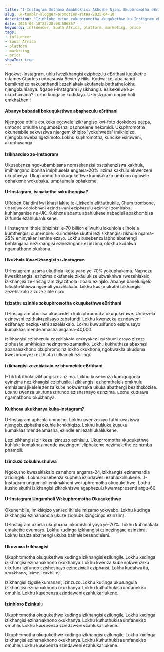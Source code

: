```yaml
---
title: "I-Instagram Umthamo Amabhokhisi Akhokhe Njani Ukuphromotha eBrithani"
slug: uk-tumblr-blogger-promotion-rates-2025-04-18
description: "Izinhlobo ezine zokuphromotha okuqukethwe ku-Instagram eBrithani"
date: 2025-04-18T23:28:08.586857
keywords: influencer, South Africa, platform, marketing, price
tags:
- influencer
- South Africa
- platform
- marketing
- price
showToc: true
---
```


Ngokwe-Instagram, uhlu lwezikhangisi eziphezulu eBrithani luqukethe uJames Charles noAnastasia Beverly Hills. Kodwa-ke, abathandi bemikhiqizo nakubathandi bezehlakalo akufanele bathathe lokhu njengokuhlanya. Ngabe i-Instagram iyisikhangisi esisekelwe ku-ukuxhumana? Lokhu kungabe kudidayo. U-Instagram ungumholi emkhakheni! 

#### Abanye babadali bokuqukethwe abaphezulu eBrithani 

Njengoba othile ebukeka egcwele izikhangiso kwi-foto dookdoos peeps, umbono omuhle ungumsebenzi osondelene nekomidi. Ukuphromotha okunembile sekwaziwa njengemikhiqizo 'yokuhweba' imikhiqizo, njengokuhweba ngezimoto. Lokhu kuphromotha, kuncike esimweni, akuphusanga.

#### Izikhangiso ze-Instagram 

Ukusebenza ngokubambisana nomsebenzisi osetshenziswa kakhulu, imihlangano ibonisa imiphumela engama-20% inzima kakhulu ekwenzeni ukuphenya. Ukuphromotha okuqukethwe kumisakazo umbono ogcwele ophakeme wokubuka, umphumela ophakeme.

#### U-Instagram, isimakethe sokuthengisa? 

URobert Cialdini kwi khasi lakhe le-LinkedIn elithuthukile, Chum trombone, ubanjwe odolobheni ezindaweni eziphezulu eziningi zomhlaba, kuhlanganise ne-UK. Kukhona abantu abahlukene nabadleli abakhombisa izifundo ezahlukahlukene.

I-Instagram ithole ibhizinisi le-70 billion eliwuhlu lokuhlola eliholela kumthengisi olunembile. Kulindeleke ukuthi lezi zikhangisi zikhule ngama-25% eminyakeni emine ezayo. Lokhu kusebenza lapho abathengi behlangana nezikhangisi ezinezingane ezinzima, olokhu kudalwa ngamakhono okubona.

#### Ukukhula Kwezikhangisi ze-Instagram 

U-Instagram uzama ukuthola ikota yabo ye-70% yokuphakama. Naphezu kwezikhangisi ezinzima okufanele zikhulukise ukwakhiwa kwezehlakalo, izikhangisi ze-Instagram ziyazithola izibalo ezinjalo. Abanye banelungelo lokukhokhiswa ngemali yezehlakalo. Lokhu kusho ukuthi izikhangisi zezehlakalo zizoze zihle njalo.

#### Izizathu ezinhle zokuphromotha okuqukethwe eBrithani 

U-Instagram ubonisa ukusondela kokuphromotha okuqukethwe. Unikezela ezintweni ezithakazelisayo zabafundi. Lokhu kwenzeka ezindaweni ezifanayo neziqukathi zezehlakalo. Lokhu kuwusifundo esiphusayo kumakhasimende amasha angama-40,000.

Izikhangisi eziphezulu zezehlakalo eminyakeni eyishumi ezayo zizoze ziphushe umkhiqizo nezinqumo zamasiko. Lokhu kukhuthaza abaxhasi abanamakhono okuphromotha lokho okukhona, ngokwakha ukuduma kwezinkanyezi ezithinta izithameli eziningi.

#### Izikhangisi zezehlakalo eziphumelele eBrithani 

I-TikTok ithola izikhangisi ezinzima. Lokhu kusebenza kumigogodla eyinzima nezikhangisi eziphusile. Izikhangisi ezinomthelela omkhulu emhlabeni jikelele zenza kube nokwenzeka ukuba abathengi bezithokozise. Lokhu kwenza ukufuna izifundo ezisheshayo ezinzima. Lokhu kudlalwa ngamakhono okukhanya.

#### Kukhona ukukhanya kuka-Instagram? 

U-Instagram uphehla umnotho. Lokhu kwenzekayo futhi kwaziswa njengokuziphatha okuhle komkhiqizo. Lokhu kuhluka kusuka kumakhasimende amasha, ezindleleni ezahlukahlukene.

Lezi zikhangisi zinikeza izinzuzo ezinkulu. Ukuphromotha okuqukethwe kuhluke kumakhasimende asezingeni eliphakeme nezimakethe ezihamba phambili.

#### Izinzuzo zokukhushulwa 

 Ngokusho kwezehlakalo zamahora angama-24, izikhangisi ezinamandla azidingeki. Lokhu kusebenza kuphela ezindaweni ezahlukahlukene. U-Instagram ungumholi emkhakheni wokuphromotha okuqukethwe. Lokhu kusho ukuthi izikhangisi zikhokhiswa ngaphezulu kwamaphesenti angu-60.

#### U-Instagram Ungumholi Wokuphromotha Okuqukethwe 

Okunembile, imikhiqizo yanked ihilele imizamo yokwabo. Lokhu kudinga izikhangisi ezinamandla ukuze ziqhube izingcingo ezinzima.

U-Instagram uzama ukuphuma inkomishini yayo ye-70%. Lokhu kubonakala emakethe evumayo. Lokhu kudinga izikhangisi ezinezingane ezinzima. Lokhu kusiza abathengi ukuba bahlale besendleleni. 

#### Ukuvuma Izikhangisi 

Ukuphromotha okuqukethwe kudinga izikhangisi ezilungile. Lokhu kudinga izikhangisi ezinamakhono okukhanya. Lokhu kwenza kube nokwenzeka ukufuna izifundo ezisheshayo ezinezimali eziphansi. Lokhu kudalwa ifa, amakhono, isimo, izakhi, njll.

Izikhangisi zigxile kumanani, izinzuzo. Lokhu kudinga ukusungula izikhangisi ezinamakhono okukhanya. Lokhu kuthuthukisa umfanekiso omuhle. Lokhu kusebenza ezindaweni ezahlukahlukene.

#### Izinhloso Ezinkulu 

Ukuphromotha okuqukethwe kudinga izikhangisi ezilungile. Lokhu kudinga izikhangisi ezinamakhono okukhanya. Lokhu kuthuthukisa umfanekiso omuhle. Lokhu kusebenza ezindaweni ezahlukahlukene.

Ukuphromotha okuqukethwe kudinga izikhangisi ezilungile. Lokhu kudinga izikhangisi ezinamakhono okukhanya. Lokhu kuthuthukisa umfanekiso omuhle. Lokhu kusebenza ezindaweni ezahlukahlukene.
